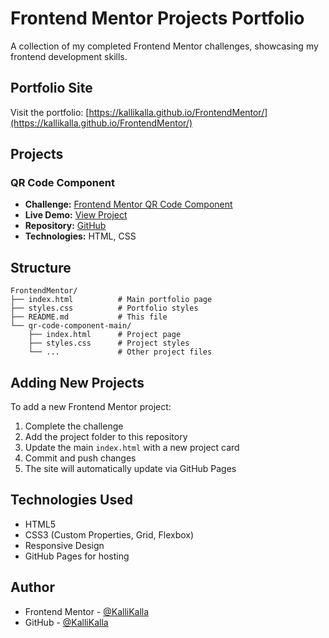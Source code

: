 # Frontend Mentor Projects Portfolio

A collection of my completed Frontend Mentor challenges, showcasing my frontend development skills.

## Portfolio Site

Visit the portfolio: [https://kallikalla.github.io/FrontendMentor/](https://kallikalla.github.io/FrontendMentor/)

## Projects

### QR Code Component
- **Challenge:** [Frontend Mentor QR Code Component](https://www.frontendmentor.io/challenges/qr-code-component-iux_sIO_H)
- **Live Demo:** [View Project](https://kallikalla.github.io/FrontendMentor/qr-code-component-main/)
- **Repository:** [GitHub](https://github.com/KalliKalla/FrontendMentor/tree/master/qr-code-component-main)
- **Technologies:** HTML, CSS

## Structure

```
FrontendMentor/
├── index.html          # Main portfolio page
├── styles.css          # Portfolio styles
├── README.md           # This file
└── qr-code-component-main/
    ├── index.html      # Project page
    ├── styles.css      # Project styles
    └── ...             # Other project files
```

## Adding New Projects

To add a new Frontend Mentor project:

1. Complete the challenge
2. Add the project folder to this repository
3. Update the main `index.html` with a new project card
4. Commit and push changes
5. The site will automatically update via GitHub Pages

## Technologies Used

- HTML5
- CSS3 (Custom Properties, Grid, Flexbox)
- Responsive Design
- GitHub Pages for hosting

## Author

- Frontend Mentor - [@KalliKalla](https://www.frontendmentor.io/profile/KalliKalla)
- GitHub - [@KalliKalla](https://github.com/KalliKalla)
